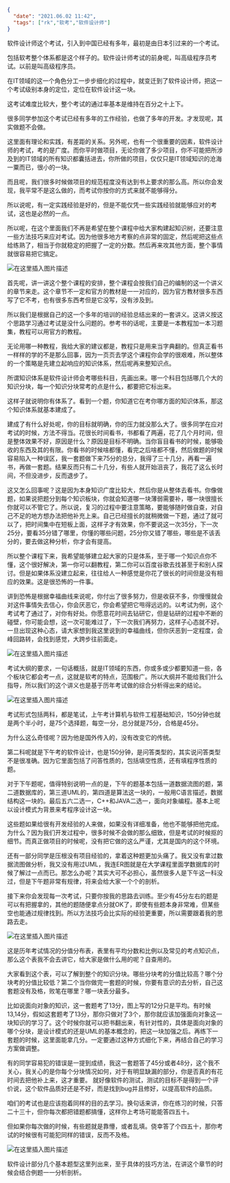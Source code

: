 ```json
{
  "date": "2021.06.02 11:42",
  "tags": ["rk","软考","软件设计师"]
}
```

软件设计师这个考试，引入到中国已经有多年，最初是由日本引过来的一个考试。

包括软考整个体系都是这个样子的。软件设计师考试的前身呢，叫高级程序员考试。以前是叫高级程序员。

在IT领域的这一个角色分工一步步细化的过程中，就变迁到了软件设计师，把这一个考试级别本身的定位，定位在软件设计这一块。

这考试难度比较大，整个考试的通过率基本是维持在百分之十上下。

很多同学参加这个考试已经有多年的工作经验，也做了多年的开发。才发现呢，其实做题不会做。

这里面有理论和实践，有差距的关系。另外呢，也有一个很重要的因素，软件设计师的考试，考的是广度。而你平时做项目，无论你做了多少项目，你不可能把所涉及到的IT领域的所有知识都囊括进去，你所做的项目，仅仅只是IT领域知识的沧海一粟而已，很小的一块。

而且呢，我们很多时候做项目的规范程度没有达到书上要求的那么高。所以你会发现，我平常不是这么做的，而考试你按你的方式来就不能够得分。

所以说呢，有一定实践经验是好的，但是不能仅凭一些实践经验就能够应对的考试，这也是必然的一点。

所以呢，在这个里面我们不再是希望在整个课程中给大家构建起知识树，还要注意一些方法技巧来应对考试。因为他很多地方考察的点非常的固定，然后呢把这些点给练熟了，相当于你就稳定的把握了一定的分数。然后再来攻其他方面，整个事情就很容易把它搞定。


![在这里插入图片描述](../../../assets/content/ruankao/sjs/01.png)

首先呢，讲一讲这个整个课程的安排，整个课程会按我们自己的编制的这一个讲义的章节来走。这个章节不一定和官方的教材是一一对应的，因为官方教材很多东西写了它不考，也有很多东西考但是它没写，没有涉及到。

所以我们是根据自己的这一个多年的培训的经验总结出来的一套讲义。这讲义按这个思路学习通过考试是没什么问题的。参考书的话呢，主要是一本教程加一本习题集，教程可以用官方的教程。

无论用哪一种教程，我给大家的建议都是，教程只是用来当字典翻的。但真正看书一样样的学的不是那么回事，因为一页页去学这个课程你会学的很艰难，所以整体的一个策略是先建立起响应的知识体系，然后呢再来整知识点。

所谓知识体系是软件设计师会考哪些科目，先画出来。哪一个科目包括哪几个大的知识分块，每一个知识分块常考的点是什么，都要把它标出来。

这样子就说明你有体系了。看到一个题，你知道它在考你哪方面的知识体系，那这个知识体系就基本建成了。

建成了有什么好处呢，你的目标就明确，你的压力就没那么大了。很多同学在应对考试的时候，方法不得当。花很长时间看书，书都看了两遍，花了几个月时间，但是整体效果不好，原因是什么？原因是目标不明确。当你盲目看书的时候，能够吸收的东西及其的有限。你看书的时候啥都懂，看完之后啥都不懂，然后做题的时候容易陷入一种误区，我一套题做下来75分的总分，我得了三十几分，再看一遍书，再做一套题。结果反而只有二十几分，有些人就开始沮丧了，我花了这么长时间，不但没进步，反而退步了。

这又怎么回事呢？这是因为本身知识广度比较大，然后你是从整体去看书。你像做题，如果说把题分到每个知识板块，你就会知道哪一块薄弱需要补，哪一块很擅长你就可以不管它了。所以说，复习的过程中要注意策略，要能够随时做自查，对自己不足的地方想办法把他补充上来。自己已经擅长的就稍微做一下题，通过了就可以了，把时间集中在短板上面，这样子才有效果，你不要说这一次35分，下一次25分，要看35分错了哪里，你懂的哪些问题，25分你又错了哪些，哪些是不该丢分的，要去做这种分析，你才会有提高。

所以整个课程下来，我希望能够建立起大家的只是体系，至于哪一个知识点你不懂，这个很好解决，第一你可以翻教程，第二你可以百度谷歌去找甚至于和别人探讨。但是如果体系没建立起来，往往给人一种感觉是你花了很长的时间但是没有相应的效果。这是很恐怖的一件事。

讲到恐怖是根据幸福曲线来说呢，你付出了很多努力，但是收获不多，你慢慢就会对这件事情失去信心，你会厌恶它，你会希望把它甩得远远的。以考试为例，这个考试考了通过了，对你有好处。你愿意花时间去钻研它，但是钻研的过程中不断的碰壁，你可能会想，这一次可能难过了，下一次我们再努力，这样子心态就不好。一旦出现这种心态，请大家想到我这里说到的幸福曲线，但你厌恶到一定程度，会峰回路转，会找到感觉，大跨步往前面走。

![在这里插入图片描述](../../../assets/content/ruankao/sjs/02.png)

考试大纲的要求，一句话概括，就是IT领域的东西，你或多或少都要知道一些，各个板块它都会考一点，这就是软考的特点，范围极广。所以大纲并不能给我们什么指导，所以我们的这个讲义也是基于历年考试做的综合分析得出来的结论。

![在这里插入图片描述](../../../assets/content/ruankao/sjs/03.png)


考试形式包括两科，都是笔试，上午考计算机与软件工程基础知识，150分钟也就是两个半小时，是75个选择题，每空一分，总分就是75分，合格是45分。

为什么这么奇怪呢？因为他是国外传入的，没有改变它的传统。

第二科呢就是下午考的软件设计，也是150分钟，是问答类型的，其实说问答类型不是很准确。因为它里面包括了问答性质的，包括填空性质，还有填程序性质的题。

对于下午题呢，值得特别说明一点的是，下午的题基本包括一道数据流图的题，第二道数据库的，第三道UML的，第四道是算法这一块的，一般用C语言描述，数据结构这一块的。最后五六二选一，C++和JAVA二选一，面向对象编程。基本上呢以设计模式为背景来考程序设计这一块。

这些题如果给很有开发经验的人来做，如果没有详细准备，他也不能够把他完成。为什么？因为我们开发过程中，很多时候不会做的那么细致，但是考试的时候抠的细节。而真正做项目的时候呢，没有把它做的这么严谨，尤其是国内的这个环境。

还有一部分同学是压根没有项目经验的，拿着这种题更加头痛了。我又没有拿过数据流图做分析，我又没有用过UML，我连ER图就是在大学课程里面学数据库的时候了解过一点而已。那怎么办呢？其实大可不必担心，虽然很多人是下午这一科没过，但是下午题非常有规律，将来会给大家一个个的剖析。

接下来你会发现每一次考试，只要你按我的思路去训练。至少有45分左右的题是可以有把握拿的，其他的题随便拿点分就OK了，即使有些题本身非常难，但某些空也能通过规律找到。所以方法技巧会比实际的经验更重要，所以需要跟着我的思路去走。

![在这里插入图片描述](https://img-blog.csdnimg.cn/20210602201612748.png?x-oss-process=image/watermark,type_ZmFuZ3poZW5naGVpdGk,shadow_10,text_aHR0cHM6Ly9ibG9nLmNzZG4ubmV0L3FxXzMwMzUzNDYz,size_16,color_FFFFFF,t_70#pic_center)

这是历年考试情况的分值分布表，表里有平均分数和比例以及常见的考点知识点，那么这个表我不会去讲它，给大家是做什么用的呢？自查用的。

大家看到这个表，可以了解到整个的知识分块。哪些分块考的分值比较高？哪个分块考的分值比较低？第二个当你做完一套题的时候，你要有意识的去分析，自己这套题没有及格，败笔在哪里？哪一块丢分最多。

比如说面向对象的知识，这一套题考了13分，图上写的12分只是平均。有时候13,14分，假如这套题考了13分，那你只做对了3个，那你就应该加强面向对象这一块知识的学习了。这个时候你就可以把书翻出来，有针对性的，具体是面向对象的哪个分块，是设计模式的还是UML的基本概念的，把这一块加强之后。再练下一套题的时候，这里面能拿几分。一定要通过这种方式细化下来，再结合自己的学习方案做调整。

有的同学容易犯的错误是一提到成绩，我这一套题答了45分或者48分，这个我不关心，我关心的是你每个分块情况如何，对于有明显缺漏的部分，你是否真的有花时间去把他补上来，这才重要。
就好像软件的测试，测试的目标不是得到一个评价说，这个软件品质好还是不好，而是找到bug并且修好，以提高软件的品质。

咱们的考试也是应该抱着同样的目的去学习。换句话来讲，你在练习的时候，只答二十三十，但你每次都把错题都搞懂，这样你上考场可能能答四五十。

但如果你每次做的时候，有些题就是靠懵，或者乱填。侥幸答了个四五十，那你考试的时候很有可能犯同样的错误，反而不及格。

![在这里插入图片描述](../../../assets/content/ruankao/sjs/04.png)


软件设计部分几个基本题型这里列出来，至于具体的技巧方法，在讲这个章节的时候会结合例题一一分析剖析。